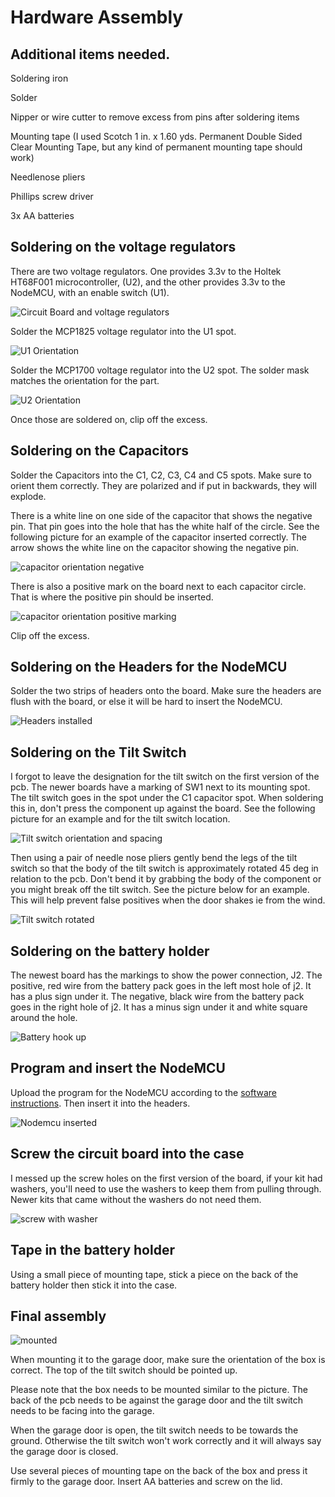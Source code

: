 # Hardware Assembly

## Additional items needed.

Soldering iron

Solder

Nipper or wire cutter to remove excess from pins after soldering items

Mounting tape (I used Scotch 1 in. x 1.60 yds. Permanent Double Sided Clear Mounting Tape, but any kind of permanent mounting tape should work)

Needlenose pliers

Phillips screw driver

3x AA batteries

## Soldering on the voltage regulators
There are two voltage regulators. One provides 3.3v to the Holtek HT68F001 microcontroller, (U2), and the other provides 3.3v to the NodeMCU, with an enable switch (U1).

![Circuit Board and voltage regulators](images/voltage_regulators.jpg)

Solder the MCP1825 voltage regulator into the U1 spot.

![U1 Orientation](images/U1_orientation.jpg)

Solder the MCP1700 voltage regulator into the U2 spot. The solder mask matches the orientation for the part.

![U2 Orientation](images/U2_orientation.jpg)

Once those are soldered on, clip off the excess.

## Soldering on the Capacitors

Solder the Capacitors into the C1, C2, C3, C4 and C5 spots. Make sure to orient them correctly. They are polarized and if put in backwards, they will explode.

There is a white line on one side of the capacitor that shows the negative pin. That pin goes into the hole that has the white half of the circle. See the following picture for an example of the capacitor inserted correctly. The arrow shows the white line on the capacitor showing the negative pin.

![capacitor orientation negative](images/capacitor_negative.jpg)

There is also a positive mark on the board next to each capacitor circle. That is where the positive pin should be inserted.

![capacitor orientation positive marking](images/capacitor_positive.jpg)

Clip off the excess.

## Soldering on the Headers for the NodeMCU

Solder the two strips of headers onto the board. Make sure the headers are flush with the board, or else it will be hard to insert the NodeMCU.

![Headers installed](images/headers_installed.jpg)

## Soldering on the Tilt Switch

I forgot to leave the designation for the tilt switch on the first version of the pcb. The newer boards have a marking of SW1 next to its mounting spot. The tilt switch goes in the spot under the C1 capacitor spot. When soldering this in, don't press the component up against the board. See the following picture for an example and for the tilt switch location.

![Tilt switch orientation and spacing](images/tilt_switch_orientation.jpg)

Then using a pair of needle nose pliers gently bend the legs of the tilt switch so that the body of the tilt switch is approximately rotated 45 deg in relation to the pcb. Don't bend it by grabbing the body of the component or you might break off the tilt switch. See the picture below for an example. This will help prevent false positives when the door shakes ie from the wind.

![Tilt switch rotated](images/tilt_switch_45.jpg)

## Soldering on the battery holder

The newest board has the markings to show the power connection, J2. The positive, red wire from the battery pack goes in the left most hole of j2. It has a plus sign under it. The negative, black wire from the battery pack goes in the right hole of j2. It has a minus sign under it and white square around the hole.

![Battery hook up](images/power_orientation_fixed.jpg)

## Program and insert the NodeMCU

Upload the program for the NodeMCU according to the [software instructions](https://github.com/thinklearndo/garagedooropennotifier/blob/main/SoftwareSetup.md). Then insert it into the headers.

![Nodemcu inserted](images/nodemcu_inserted.jpg)

## Screw the circuit board into the case

I messed up the screw holes on the first version of the board, if your kit had washers, you'll need to use the washers to keep them from pulling through. Newer kits that came without the washers do not need them.

![screw with washer](images/screw_washer.jpg)

## Tape in the battery holder

Using a small piece of mounting tape, stick a piece on the back of the battery holder then stick it into the case.

## Final assembly

![mounted](images/mounted.jpg)

When mounting it to the garage door, make sure the orientation of the box is correct. The top of the tilt switch should be pointed up.

Please note that the box needs to be mounted similar to the picture. The back of the pcb needs to be against the garage door and the tilt switch needs to be facing into the garage.

When the garage door is open, the tilt switch needs to be towards the ground. Otherwise the tilt switch won't work correctly and it will always say the garage door is closed.

Use several pieces of mounting tape on the back of the box and press it firmly to the garage door. Insert AA batteries and screw on the lid.
